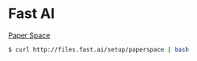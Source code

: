 # Fast AI

[Paper Space](https://www.paperspace.com/)

```sh
$ curl http://files.fast.ai/setup/paperspace | bash
```
